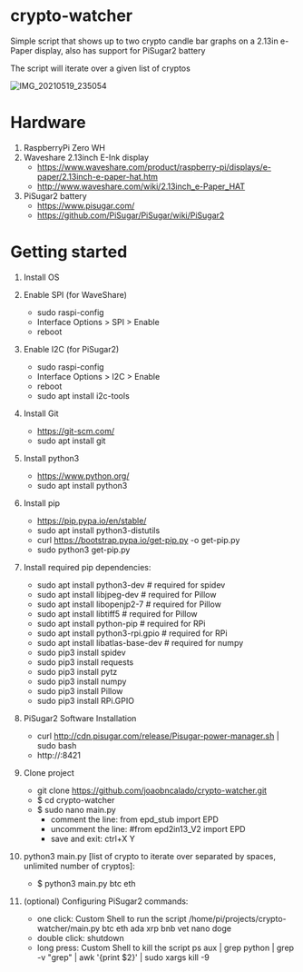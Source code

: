 # crypto-watcher

Simple script that shows up to two crypto candle bar graphs on a 2.13in e-Paper display, also has support for PiSugar2 battery

The script will iterate over a given list of cryptos

![IMG_20210519_235054](https://user-images.githubusercontent.com/12883662/118895158-873b9e00-b8fd-11eb-85e0-d2d9ac01b220.jpg)


# Hardware
1. RaspberryPi Zero WH
2. Waveshare 2.13inch E-Ink display
    - https://www.waveshare.com/product/raspberry-pi/displays/e-paper/2.13inch-e-paper-hat.htm
    - http://www.waveshare.com/wiki/2.13inch_e-Paper_HAT
3. PiSugar2 battery
    - https://www.pisugar.com/
    - https://github.com/PiSugar/PiSugar/wiki/PiSugar2

# Getting started
1. Install OS
2. Enable SPI (for WaveShare)
    - sudo raspi-config
    - Interface Options > SPI > Enable
    - reboot
3. Enable I2C (for PiSugar2)
    - sudo raspi-config
    - Interface Options > I2C > Enable
    - reboot
    - sudo apt install i2c-tools
4. Install Git
    - https://git-scm.com/
    - sudo apt install git
5. Install python3
    - https://www.python.org/
    - sudo apt install python3
6. Install pip
    - https://pip.pypa.io/en/stable/
    - sudo apt install python3-distutils
    - curl https://bootstrap.pypa.io/get-pip.py -o get-pip.py
    - sudo python3 get-pip.py
7. Install required pip dependencies:
    - sudo apt install python3-dev # required for spidev
    - sudo apt install libjpeg-dev # required for Pillow
    - sudo apt install libopenjp2-7 # required for Pillow
    - sudo apt install libtiff5 # required for Pillow
    - sudo apt install python-pip # required for RPi
    - sudo apt install python3-rpi.gpio # required for RPi
    - sudo apt install libatlas-base-dev # required for numpy
    - sudo pip3 install spidev
    - sudo pip3 install requests
    - sudo pip3 install pytz
    - sudo pip3 install numpy
    - sudo pip3 install Pillow
    - sudo pip3 install RPi.GPIO
8. PiSugar2 Software Installation
    - curl http://cdn.pisugar.com/release/Pisugar-power-manager.sh | sudo bash
    - http://<your raspberry ip>:8421
9. Clone project
    - git clone https://github.com/joaobncalado/crypto-watcher.git
    - $ cd crypto-watcher
    - $ sudo nano main.py
        - comment the line:
            from epd_stub import EPD
        - uncomment the line:
            #from epd2in13_V2 import EPD
        - save and exit:
            ctrl+X
            Y

10. python3 main.py [list of crypto to iterate over separated by spaces, unlimited number of cryptos]:
    - $ python3 main.py btc eth

11. (optional) Configuring PiSugar2 commands:
    - one click: Custom Shell to run the script
        /home/pi/projects/crypto-watcher/main.py btc eth ada xrp bnb vet nano doge
    - double click: shutdown
    - long press: Custom Shell to kill the script
        ps aux | grep python | grep -v "grep" | awk '{print $2}' | sudo xargs kill -9

